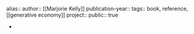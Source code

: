 alias::
author:: [[Marjorie Kelly]] 
publication-year::
tags:: book, reference, [[generative economy]] 
project:: 
public:: true

-
